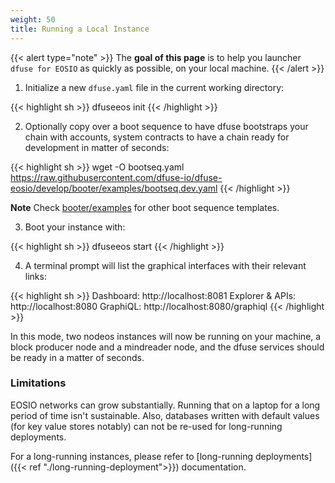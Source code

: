 ```yaml
---
weight: 50
title: Running a Local Instance
---
```


{{< alert type="note" >}}
The **goal of this page** is to help you launcher `dfuse for EOSIO` as quickly as possible, on your local machine.
{{< /alert >}}


<!--
TODO: complete these things:
// What you get with this. Limitations of a laptop-style deploy.
// What are the other deployment methods. Why you would choose other methods

-->

1. Initialize a new `dfuse.yaml` file in the current working directory:

{{< highlight sh >}}
dfuseeos init
{{< /highlight >}}

2. Optionally copy over a boot sequence to have dfuse bootstraps your chain with accounts, system contracts to have a chain ready for development in matter of seconds:

{{< highlight sh >}}
wget -O bootseq.yaml https://raw.githubusercontent.com/dfuse-io/dfuse-eosio/develop/booter/examples/bootseq.dev.yaml
{{< /highlight >}}

**Note** Check [booter/examples](./booter/examples) for other boot sequence templates.

3. Boot your instance with:

{{< highlight sh >}}
dfuseeos start
{{< /highlight >}}

4. A terminal prompt will list the graphical interfaces with their relevant links:

{{< highlight sh >}}
Dashboard: http://localhost:8081
Explorer & APIs:  http://localhost:8080
GraphiQL:         http://localhost:8080/graphiql
{{< /highlight >}}

In this mode, two nodeos instances will now be running on your machine, a block producer node and a mindreader node, and the dfuse services should be ready in a matter of seconds.

### Limitations

EOSIO networks can grow substantially.  Running that on a laptop for a long period of time isn't sustainable.  Also, databases written with default values (for key value stores notably) can not be re-used for long-running deployments.

For a long-running instances, please refer to [long-running deployments]({{< ref "./long-running-deployment">}}) documentation.
